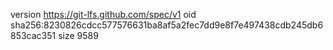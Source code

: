 version https://git-lfs.github.com/spec/v1
oid sha256:8230826cdcc577576631ba8af5a2fec7dd9e8f7e497438cdb245db6853cac351
size 9589
